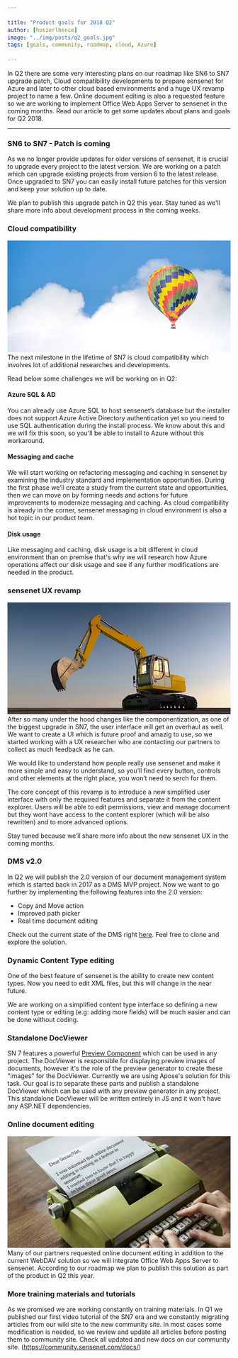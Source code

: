 ```yaml
---

title: "Product goals for 2018 Q2"
author: [huszerlbence]
image: "../img/posts/q2_goals.jpg"
tags: [goals, community, roadmap, cloud, Azure]

---
```


In Q2 there are some very interesting plans on our roadmap like SN6 to SN7 upgrade patch, Cloud compatibility developments to prepare sensenet for Azure and later to other cloud based environments and a huge UX revamp project to name a few. Online document editing is also a requested feature so we are working to implement Office Web Apps Server to sensenet in the coming months. Read our article to get some updates about plans and goals for Q2 2018.

---

### SN6 to SN7 - Patch is coming

As we no longer provide updates for older versions of sensenet, it is crucial to upgrade every project to the latest version. We are working on a patch which can upgrade existing projects from version 6 to the latest release. Once upgraded to SN7 you can easily install future patches for this version and keep your solution up to date.

We plan to publish this upgrade patch in Q2 this year. Stay tuned as we'll share more info about development process in the coming weeks.

### Cloud compatibility
![Cloud compatibility](/img/posts/cloud_compatibility.jpg "sensenet goes to cloud")
The next milestone in the lifetime of SN7 is cloud compatibility which involves lot of additional researches and developments. 

Read below some challenges we will be working on in Q2:

#### Azure SQL & AD
You can already use Azure SQL to host sensenet’s database but the installer does not support Azure Active Directory authentication yet so you need to use SQL authentication during the install process. We know about this and we will fix this soon, so you'll be able to install to Azure without this workaround.

#### Messaging and cache
We will start working on refactoring messaging and caching in sensenet by examining the industry standard and implementation opportunities. During the first phase we’ll create a study from the current state and opportunities, then we can move on by forming needs and actions for future improvements to modernize messaging and caching. As cloud compatibility is already in the corner, sensenet messaging in cloud environment is also a hot topic in our product team.

#### Disk usage
Like messaging and caching, disk usage is a bit different in cloud environment than on premise that's why we will research how Azure operations affect our disk usage and see if any further modifications are needed in the product.


### sensenet UX revamp
![UX revamp](/img/posts/excavator.jpg "UX revamp")
After so many under the hood changes like the componentization, as one of the biggest upgrade in SN7, the user interface will get an overhaul as well. 
We want to create a UI which is future proof and amazig to use, so we started working with a UX researcher who are contacting our partners to collect as much feedback as he can.

We would like to understand how people really use sensenet and make it more simple and easy to understand, so you’ll find every button, controls and other elements at the right place, you won’t need to serch for them.

The core concept of this revamp is to introduce a new simplified user interface with only the required features and separate it from the content explorer.
Users will be able to edit permissions, view and manage document but they wont have access to the content explorer (which will be also rewritten) and to more advanced options.

Stay tuned because we’ll share more info about the new sensenet UX in the coming months.


### DMS v2.0
In Q2 we will publish the 2.0 version of our document management system which is started back in 2017 as a DMS MVP project. Now we want to go further by implementing the following features into the 2.0 version:
- Copy and Move action
- Improved path picker
- Real time document editing

Check out the current state of the DMS right [here](https://github.com/SenseNet/sn-dms-demo). 
Feel free to clone and explore the solution. 

### Dynamic Content Type editing

One of the best feature of sensenet is the ability to create new content types.
Now you need to edit XML files, but this will change in the near future.

We are working on a simplified content type interface so defining a new content type or editing (e.g: adding more fields) will be much easier and can be done without coding.

### Standalone DocViewer

SN 7 features a powerful [Preview Component](https://github.com/SenseNet/sn-preview) which can be used in any project. The DocViewer is responsible for displaying preview images of documents, however it's the role of the preview generator to create these "images" for the DocViewer. Currently we are using Apose's solution for this task.
Our goal is to separate these parts and publish a standalone DocViewer which can be used with any preview generator in any project. This standalone DocViewer will be written entirely in JS and it won't have any ASP.NET dependencies.

### Online document editing
![Online editing](/img/posts/online_doc_edit_typewriter.jpg "Online editing")
Many of our partners requested online document editing in addition to the current WebDAV solution so we will integrate Office Web Apps Server to sensenet. According to our roadmap we plan to publish this solution as part of the product in Q2 this year.

### More training materials and tutorials
As we promised we are working constantly on training materials. 
In Q1 we published our first video tutorial of the SN7 era and we constantly migrating articles from our wiki site to the new community site. In most cases some modification is needed, so we review and update all articles before posting them to community site. Check all updated and new docs on our community site. (https://community.sensenet.com/docs/)

